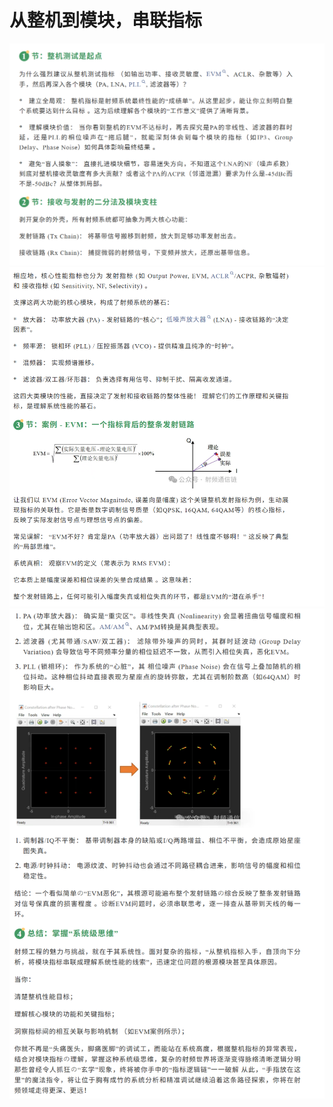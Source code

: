 # 从整机到模块，串联指标

![](https://raw.githubusercontent.com/LeroyK111/pictureBed/master/20250810015127.png)
![](https://raw.githubusercontent.com/LeroyK111/pictureBed/master/20250810015215.png)
![](https://raw.githubusercontent.com/LeroyK111/pictureBed/master/20250810015257.png)


